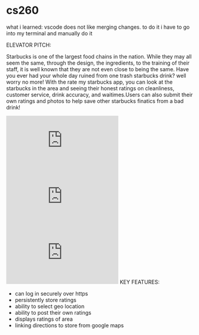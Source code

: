 # cs260
what i learned: vscode does not like merging changes. to do it i have to go into my terminal and manually do it 

ELEVATOR PITCH:

Starbucks is one of the largest food chains in the nation. While they may all seem the same, through the design, the ingredients, to the training of their staff, it is well known that they are not even close to being the same. Have you ever had your whole day ruined from one trash starbucks drink? well worry no more! With the rate my starbucks app, you can look at the starbucks in the area and seeing their honest ratings on cleanliness, customer service, drink accuracy, and waitimes.Users can also submit their own ratings and photos to help save other starbucks finatics from a bad drink!

![](https://github.com/abbydelorey/startup/blob/main/rate%20my%20starbucks%20-%20main.html)
![](https://github.com/abbydelorey/startup/blob/main/rate%20my%20starbucks%20-%20location.html)
![](https://github.com/abbydelorey/startup/blob/main/rate%20my%20starbucks%20-%20rate.html)
KEY FEATURES:

- can log in securely over https
- persistently store ratings
- ability to select geo location
- ability to post their own ratings
- displays ratings of area
- linking directions to store from google maps
